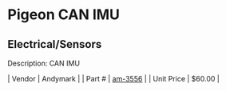 # Pigeon CAN IMU
## Electrical/Sensors
Description: 	CAN IMU 

| Vendor | Andymark | 
| Part # | [am-3556](http://www.andymark.com/product-p/am-3556.htm) | 
| Unit Price | $60.00 | 
